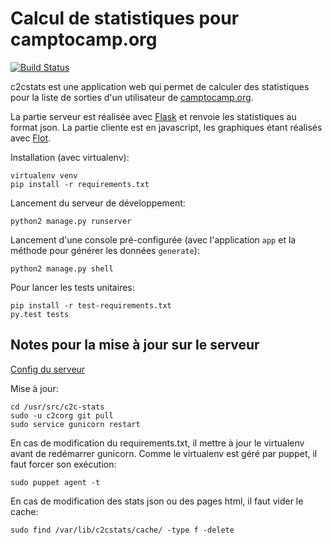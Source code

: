 Calcul de statistiques pour camptocamp.org
==========================================

[![Build Status](https://travis-ci.org/c2corg/c2c-stats.png?branch=master)](https://travis-ci.org/c2corg/c2c-stats)

c2cstats est une application web qui permet de calculer des statistiques pour
la liste de sorties d'un utilisateur de [camptocamp.org](http://camptocamp.org/).

La partie serveur est réalisée avec [Flask](http://flask.pocoo.org/) et
renvoie les statistiques au format json. La partie cliente est en javascript,
les graphiques étant réalisés avec [Flot](http://www.flotcharts.org/).

Installation (avec virtualenv):

    virtualenv venv
    pip install -r requirements.txt

Lancement du serveur de développement:

    python2 manage.py runserver

Lancement d'une console pré-configurée (avec l'application ``app`` et la
méthode pour générer les données ``generate``):

    python2 manage.py shell

Pour lancer les tests unitaires:

    pip install -r test-requirements.txt
    py.test tests


## Notes pour la mise à jour sur le serveur

[Config du serveur](https://dev.camptocamp.org/trac/c2corg/browser/trunk/infrastructure/puppetmaster/site-modules/c2corg/manifests/stats.pp)

Mise à jour:

    cd /usr/src/c2c-stats
    sudo -u c2corg git pull
    sudo service gunicorn restart

En cas de modification du requirements.txt, il mettre à jour le virtualenv
avant de redémarrer gunicorn. Comme le virtualenv est géré par puppet, il faut
forcer son exécution:

    sudo puppet agent -t

En cas de modification des stats json ou des pages html, il faut vider le cache:

    sudo find /var/lib/c2cstats/cache/ -type f -delete
